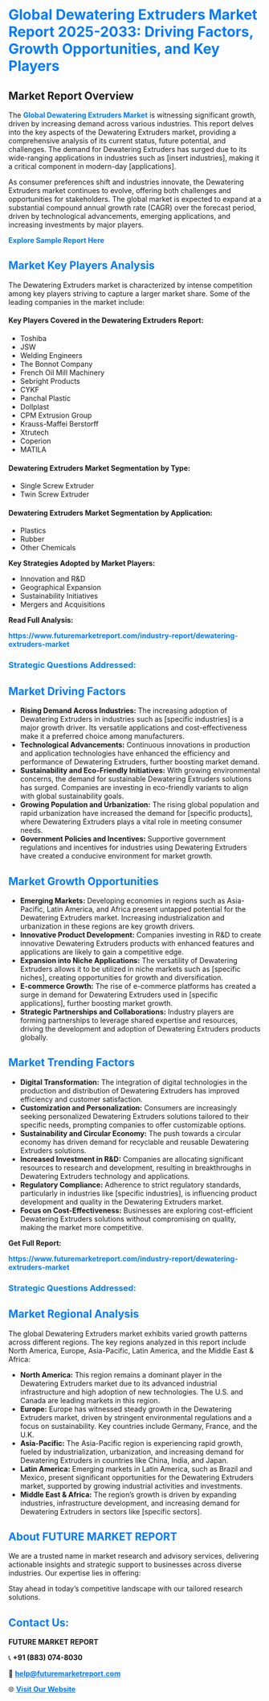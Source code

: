 <h1 style="color: #007BFF;">Global Dewatering Extruders Market Report 2025-2033: Driving Factors, Growth Opportunities, and Key Players</h1>

<section id="overview">
<h2>Market Report Overview</h2>
<p>The <a href="https://www.futuremarketreport.com/industry-report/dewatering-extruders-market" style="color: #007BFF; text-decoration: none;"><strong>Global Dewatering Extruders Market</strong></a> is witnessing significant growth, driven by increasing demand across various industries. This report delves into the key aspects of the Dewatering Extruders market, providing a comprehensive analysis of its current status, future potential, and challenges. The demand for Dewatering Extruders has surged due to its wide-ranging applications in industries such as [insert industries], making it a critical component in modern-day [applications].</p>
<p>As consumer preferences shift and industries innovate, the Dewatering Extruders market continues to evolve, offering both challenges and opportunities for stakeholders. The global market is expected to expand at a substantial compound annual growth rate (CAGR) over the forecast period, driven by technological advancements, emerging applications, and increasing investments by major players.</p>
</section>

<section id="overview">
<p><a href="https://www.futuremarketreport.com/request-sample/reportId=60445" style="color: #007BFF; text-decoration: none;"><strong>Explore Sample Report Here</strong></a></p>
</section>

<section id="key-players">
<h2 style="color: #007BFF;">Market Key Players Analysis</h2>
<p>The Dewatering Extruders market is characterized by intense competition among key players striving to capture a larger market share. Some of the leading companies in the market include:</p>
<h4>Key Players Covered in the Dewatering Extruders Report:</h4>
<ul><li>Toshiba</li><li>JSW</li><li>Welding Engineers</li><li>The Bonnot Company</li><li>French Oil Mill Machinery</li><li>Sebright Products</li><li>CYKF</li><li>Panchal Plastic</li><li>Dollplast</li><li>CPM Extrusion Group</li><li>Krauss-Maffei Berstorff</li><li>Xtrutech</li><li>Coperion</li><li>MATILA</li></ul>
<h4>Dewatering Extruders Market Segmentation by Type:</h4>
<ul><li>Single Screw Extruder</li><li>Twin Screw Extruder</li></ul>

<h4>Dewatering Extruders Market Segmentation by Application:</h4>
<ul><li>Plastics</li><li>Rubber</li><li>Other Chemicals</li></ul>
<p><strong>Key Strategies Adopted by Market Players:</strong></p>
<ul>
<li>Innovation and R&D</li>
<li>Geographical Expansion</li>
<li>Sustainability Initiatives</li>
<li>Mergers and Acquisitions</li>
</ul>
</section>

<section>
<p><strong>Read Full Analysis: </strong></p><a href="https://www.futuremarketreport.com/industry-report/dewatering-extruders-market" style="color: #007BFF; text-decoration: none;"><strong>https://www.futuremarketreport.com/industry-report/dewatering-extruders-market</strong></a>
<h3 style="color: #007BFF;">Strategic Questions Addressed:</h3>
</section>

<section id="driving-factors">
<h2 style="color: #007BFF;">Market Driving Factors</h2>
<ul>
<li><strong>Rising Demand Across Industries:</strong> The increasing adoption of Dewatering Extruders in industries such as [specific industries] is a major growth driver. Its versatile applications and cost-effectiveness make it a preferred choice among manufacturers.</li>
<li><strong>Technological Advancements:</strong> Continuous innovations in production and application technologies have enhanced the efficiency and performance of Dewatering Extruders, further boosting market demand.</li>
<li><strong>Sustainability and Eco-Friendly Initiatives:</strong> With growing environmental concerns, the demand for sustainable Dewatering Extruders solutions has surged. Companies are investing in eco-friendly variants to align with global sustainability goals.</li>
<li><strong>Growing Population and Urbanization:</strong> The rising global population and rapid urbanization have increased the demand for [specific products], where Dewatering Extruders plays a vital role in meeting consumer needs.</li>
<li><strong>Government Policies and Incentives:</strong> Supportive government regulations and incentives for industries using Dewatering Extruders have created a conducive environment for market growth.</li>
</ul>
</section>

<section id="growth-opportunities">
<h2 style="color: #007BFF;">Market Growth Opportunities</h2>
<ul>
<li><strong>Emerging Markets:</strong> Developing economies in regions such as Asia-Pacific, Latin America, and Africa present untapped potential for the Dewatering Extruders market. Increasing industrialization and urbanization in these regions are key growth drivers.</li>
<li><strong>Innovative Product Development:</strong> Companies investing in R&D to create innovative Dewatering Extruders products with enhanced features and applications are likely to gain a competitive edge.</li>
<li><strong>Expansion into Niche Applications:</strong> The versatility of Dewatering Extruders allows it to be utilized in niche markets such as [specific niches], creating opportunities for growth and diversification.</li>
<li><strong>E-commerce Growth:</strong> The rise of e-commerce platforms has created a surge in demand for Dewatering Extruders used in [specific applications], further boosting market growth.</li>
<li><strong>Strategic Partnerships and Collaborations:</strong> Industry players are forming partnerships to leverage shared expertise and resources, driving the development and adoption of Dewatering Extruders products globally.</li>
</ul>
</section>

<section id="trending-factors">
<h2 style="color: #007BFF;">Market Trending Factors</h2>
<ul>
<li><strong>Digital Transformation:</strong> The integration of digital technologies in the production and distribution of Dewatering Extruders has improved efficiency and customer satisfaction.</li>
<li><strong>Customization and Personalization:</strong> Consumers are increasingly seeking personalized Dewatering Extruders solutions tailored to their specific needs, prompting companies to offer customizable options.</li>
<li><strong>Sustainability and Circular Economy:</strong> The push towards a circular economy has driven demand for recyclable and reusable Dewatering Extruders solutions.</li>
<li><strong>Increased Investment in R&D:</strong> Companies are allocating significant resources to research and development, resulting in breakthroughs in Dewatering Extruders technology and applications.</li>
<li><strong>Regulatory Compliance:</strong> Adherence to strict regulatory standards, particularly in industries like [specific industries], is influencing product development and quality in the Dewatering Extruders market.</li>
<li><strong>Focus on Cost-Effectiveness:</strong> Businesses are exploring cost-efficient Dewatering Extruders solutions without compromising on quality, making the market more competitive.</li>
</ul>
</section>

<section>
<p><strong>Get Full Report: </strong></p><a href="https://www.futuremarketreport.com/industry-report/dewatering-extruders-market" style="color: #007BFF; text-decoration: none;"><strong>https://www.futuremarketreport.com/industry-report/dewatering-extruders-market</strong></a>
<h3 style="color: #007BFF;">Strategic Questions Addressed:</h3>
</section>


<section id="regional-analysis">
<h2 style="color: #007BFF;">Market Regional Analysis</h2>
<p>The global Dewatering Extruders market exhibits varied growth patterns across different regions. The key regions analyzed in this report include North America, Europe, Asia-Pacific, Latin America, and the Middle East & Africa:</p>
<ul>
<li><strong>North America:</strong> This region remains a dominant player in the Dewatering Extruders market due to its advanced industrial infrastructure and high adoption of new technologies. The U.S. and Canada are leading markets in this region.</li>
<li><strong>Europe:</strong> Europe has witnessed steady growth in the Dewatering Extruders market, driven by stringent environmental regulations and a focus on sustainability. Key countries include Germany, France, and the U.K.</li>
<li><strong>Asia-Pacific:</strong> The Asia-Pacific region is experiencing rapid growth, fueled by industrialization, urbanization, and increasing demand for Dewatering Extruders in countries like China, India, and Japan.</li>
<li><strong>Latin America:</strong> Emerging markets in Latin America, such as Brazil and Mexico, present significant opportunities for the Dewatering Extruders market, supported by growing industrial activities and investments.</li>
<li><strong>Middle East & Africa:</strong> The region’s growth is driven by expanding industries, infrastructure development, and increasing demand for Dewatering Extruders in sectors like [specific sectors].</li>
</ul>
</section>

<footer>
<h2 style="color: #007BFF;">About FUTURE MARKET REPORT</h2>
<p>We are a trusted name in market research and advisory services, delivering actionable insights and strategic support to businesses across diverse industries. Our expertise lies in offering:</p>

<p>Stay ahead in today’s competitive landscape with our tailored research solutions.</p>

<h2 style="color: #007BFF;">Contact Us:</h2>
<p><strong>FUTURE MARKET REPORT</strong></p>
<p>📞 <strong>+91 (883) 074-8030</strong></p>
<p>📧 <strong><a href="mailto:help@futuremarketreport.com" style="color: #007BFF;">help@futuremarketreport.com</a></strong></p>
<p>🌐 <strong><a href="https://www.futuremarketreport.com/" style="color: #007BFF;">Visit Our Website</a></strong></p>
</footer>